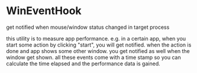 # WinEventHook
get notified when mouse/window status changed in target process

this utility is to measure app performance.
e.g. in a certain app, when you start some action by clicking "start", you will get notified. 
when the action is done and app shows some other window. you get notified as well when the window get shown.
all these events come with a time stamp so you can calculate the time elapsed and the performance data is gained.
